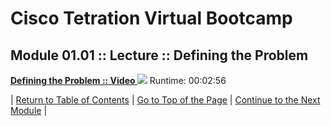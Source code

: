 # Cisco Tetration Virtual Bootcamp  

  
## Module 01.01 :: Lecture :: Defining the Problem

<a href="https://deftcon-tetration-virtual-bootcamp.s3.us-east-2.amazonaws.com/lectures/Module_01.01__Lecture__Defining_the_Problem.mp4" style="font-weight:bold">Defining the Problem :: Video  <img src="https://tetration.guru/bootcamp/diagrams/images/video_icon_mini.png"></a> Runtime: 00:02:56  

  
  
| [Return to Table of Contents](https://tetration.guru/bootcamp/) | [Go to Top of the Page](README.md) | [Continue to the Next Module](../module_01-02/) |